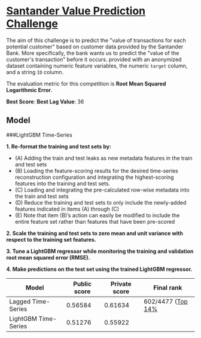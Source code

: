 # [Santander Value Prediction Challenge](https://www.kaggle.com/c/santander-value-prediction-challenge/)
The aim of this challenge is to predict the "value of transactions for each potential customer" based on customer data provided by the Santander Bank. More specifically, the bank wants us to predict the "value of the customer's transaction" before it occurs. provided with an anonymized dataset containing numeric feature variables, the numeric `target` column, and a string `ID` column.

The evaluation metric for this competition is **Root Mean Squared Logarithmic Error**.


**Best Score**:
**Best Lag Value**: 36

## Model
###LightGBM Time-Series

**1. Re-format the training and test sets by:**
- (A) Adding the train and test leaks as new metadata features in the train and test sets
- (B) Loading the feature-scoring results for the desired time-series reconstruction configuration and
integrating the highest-scoring features into the training and test sets.
- (C) Loading and integrating the pre-calculated row-wise metadata into the train and test sets
- (D) Reduce the training and test sets to only include the newly-added features indicated in items (A)
through (C)
- (E) Note that item (B)’s action can easily be modified to include the entire feature set rather than
features that have been pre-scored

**2. Scale the training and test sets to zero mean and unit variance with respect to the training set features.**

**3. Tune a LightGBM regressor while monitoring the training and validation root mean squared error (RMSE).**

**4. Make predictions on the test set using the trained LightGBM regressor.**

|Model|Public score|Private score|Final rank| 
|---|---|---|---|
| Lagged Time-Series  |0.56584|0.61634| 602/4477 ([Top 14%](https://www.kaggle.com/shielaj/competitions)|
| LightGBM Time-Series  |0.51276|0.55922| |
